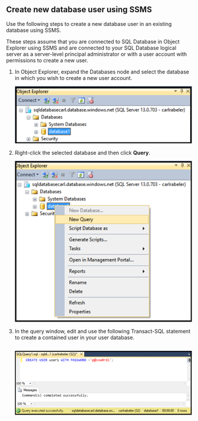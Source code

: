 

## Create new database user using SSMS

Use the following steps to create a new database user in an existing database using SSMS. 

These steps assume that you are connected to SQL Database in Object Explorer using SSMS and are connected to your SQL Database logical server as a server-level principal administrator or with a user account with permissions to create a new user. 

1. In Object Explorer, expand the Databases node and select the database in which you wish to create a new user account.

     ![SQL Server Management Studio: Connect to SQL Database server](./media/sql-database-create-new-database-user/sql-database-create-new-database-user-1.png)

2. Right-click the selected database and then click **Query**.

     ![SQL Server Management Studio: Connect to SQL Database server](./media/sql-database-create-new-database-user/sql-database-create-new-database-user-2.png)

3. In the query window, edit and use the following Transact-SQL statement to create a contained user in your user database. 

    ```CREATE USER user1 WITH PASSWORD ='p@ssw0rd1';
    ```

     ![SQL Server Management Studio: Connect to SQL Database server](./media/sql-database-create-new-database-user/sql-database-create-new-database-user-3.png)



